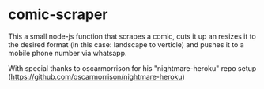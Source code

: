 # comic-scraper
This a small node-js function that scrapes a comic, cuts it up an resizes it to the desired format (in this case: landscape to verticle) and pushes it to a mobile phone number via whatsapp. 

With special thanks to oscarmorrison for his "nightmare-heroku" repo setup (https://github.com/oscarmorrison/nightmare-heroku)
